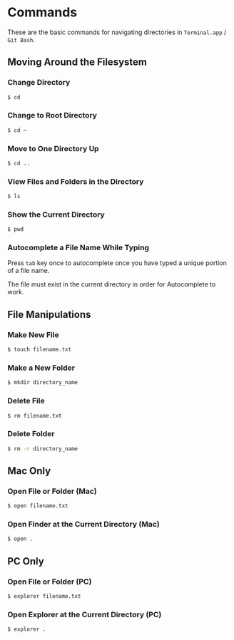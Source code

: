 <!-- TITLE: Bash Commands -->
<!-- SUBTITLE: Cheat sheet for navigating the shell. -->

# Commands

These are the basic commands for navigating directories in `Terminal.app` / `Git Bash`.

## Moving Around the Filesystem

### Change Directory

```bash
$ cd
```

### Change to Root Directory

```bash
$ cd ~
```

### Move to One Directory Up

```bash
$ cd ..
```


### View Files and Folders in the Directory

```bash
$ ls
```

### Show the Current Directory

```bash
$ pwd
```

### Autocomplete a File Name While Typing

Press `tab` key once to autocomplete once you have typed a unique portion of a file name.

The file must exist in the current directory in order for Autocomplete to work.

## File Manipulations

### Make New File

```bash
$ touch filename.txt
```

### Make a New Folder

```bash
$ mkdir directory_name
```

### Delete File

```bash
$ rm filename.txt
```

### Delete Folder

```bash
$ rm -r directory_name
```

## Mac Only

### Open File or Folder (Mac)

```bash
$ open filename.txt
```

### Open Finder at the Current Directory (Mac)

```bash
$ open .
```

## PC Only

### Open File or Folder (PC)

```bash
$ explorer filename.txt
```

### Open Explorer at the Current Directory (PC)

```bash
$ explorer .
```
